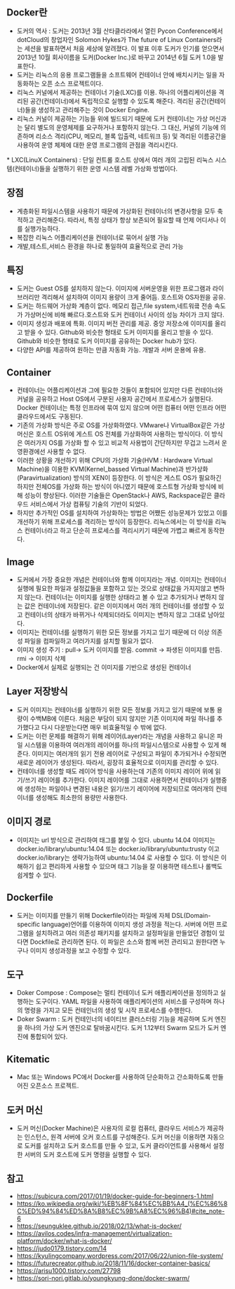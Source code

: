 ## Docker란
- 도커의 역사 : 도커는 2013년 3월 산타클라라에서 열린 Pycon Conference에서 dotCloud의 창업자인 Solomon Hykes가 The future of Linux Containers라는 세션을 발표하면서 처음 세상에 알려졌다. 이 발표 이후 도커가 인기를 얻으면서 2013년 10월 회사이름을 도커(Docker Inc.)로 바꾸고 2014년 6월 도커 1.0을 발표한다.
- 도커는 리눅스의 응용 프로그램들을 소프트웨어 컨테이너 안에 배치시키는 일을 자동화하는 오픈 소스 프로젝트이다.
- 리눅스 커널에서 제공하는 컨테이너 기술(LXC)를 이용. 하나의 어플리케이션을 격리된 공간(컨테이너)에서 독립적으로 실행할 수 있도록 해준다. 격리된 공간(컨테이너)들을 생성하고 관리해주는 것이 Docker Engine.
- 리눅스 커널이 제공하는 기능들 위에 빌드되기 때문에 도커 컨테이너는 가상 머신과는 달리 별도의 운영체제를 요구하거나 포함하지 않는다. 그 대신, 커널의 기능에 의존하며 리소스 격리(CPU, 메모리, 블록 입출력, 네트워크 등) 및 격리된 이름공간을 사용하여 운영 체제에 대한 운영 프로그램의 관점을 격리시킨다. 

&#42; LXC(LinuX Containers) : 단일 컨트롤 호스트 상에서 여러 개의 고립된 리눅스 시스템(컨테이너)들을 실행하기 위한 운영 시스템 레벨 가상화 방법이다. 

## 장점
<ul>
  <li>계층화된 파일시스템을 사용하기 때문에 가상화된 컨테이너의 변경사항을 모두 축적하고 관리해준다. 따라서, 특정 상태가 항상 보존되어 필요할 때 언제 어디서나 이를 실행가능하다.</li>
  <li>복잡한 리눅스 어플리케이션을 컨테이너로 묶어서 실행 가능</li>
  <li>개발,테스트,서비스 환경을 하나로 통일하여 효율적으로 관리 가능</li>
</ul>

## 특징
<ul>
  <li>도커는 Guest OS를 설치하지 않는다. 이미지에 서버운영을 위한 프로그램과 라이브러리만 격리해서 설치하여 이미지 용량이 크게 줄어듬. 호스트와 OS자원을 공유.</li>
  <li>도커는 하드웨어 가상화 계층이 없다. 메모리 접근,file system,네트워킄 전송 속도가 가상머신에 비해 빠르다.호스트와 도커 컨테이너 사이의 성능 차이가 크지 않다.</li>
  <li>이미지 생성과 배포에 특화. 이미지 버전 관리를 제공. 중앙 저장소에 이미지를 올리고 받을 수 있다. Github와 비슷한 형태로 도커 이미지를 올리고 받을 수 있다. Github와 비슷한 형태로 도커 이미지를 공유하는 Docker hub가 있다.</li>
  <li>다양한 API를 제공하여 원하는 만큼 자동화 가능. 개발과 서버 운용에 유용.</li>
</ul>

## Container
- 컨테이너는 어플리케이션과 그에 필요한 것들이 포함되어 있지만 다른 컨테이너와 커널을 공유하고 Host OS에서 구분된 사용자 공간에서 프로세스가 실행된다. Docker 컨테이너는 특정 인프라에 묶여 있지 않으며 어떤 컴퓨터 어떤 인프라 어떤 클라우드에서도 구동된다.
- 기존의 가상화 방식은 주로 OS를 가상화하였다. VMware나 VirtualBox같은 가상머신은 호스트 OS위에 게스트 OS 전체를 가상화하여 사용하는 방식이다. 이 방식은 여러가지 OS를 가상화 할 수 있고 비교적 사용법이 간단하지만 무겁고 느려서 운영환경에선 사용할 수 없다.
- 이러한 상황을 개선하기 위해 CPU의 가상화 기술(HVM : Hardware Virtual Machine)을 이용한 KVM(Kernel_bassed Virtual Machine)과 반가상화(Paravirtualization) 방식의 XEN이 등장한다. 이 방식은 게스트 OS가 필요하긴 하지만 전체OS를 가상화 하는 방식이 아니였기 때문에 호스트형 가상화 방식에 비해 성능이 향상된다. 이러한 기술들은 OpenStack나 AWS, Rackspace같은 클라우드 서비스에서 가상 컴퓨팅 기술의 기반이 되었다.
- 하지만 추가적인 OS를 설치하여 가상화하는 방법은 어쨌든 성능문제가 있었고 이를 개선하기 위해 프로세스를 격리하는 방식이 등장한다. 리눅스에서는 이 방식을 리눅스 컨테이너라고 하고 단순히 프로세스를 격리시키기 때문에 가볍고 빠르게 동작한다.

## Image
- 도커에서 가장 중요한 개념은 컨테이너와 함께 이미지라는 개념. 이미지는 컨테이너 실행에 필요한 파일과 설정값들을 포함하고 있는 것으로 상태값을 가지지않고 변하지 않는다. 컨테이너는 이미지를 실행한 상태라고 볼 수 있고 추가되거나 변하지 않는 값은 컨테이너에 저장된다. 같은 이미지에서 여러 개의 컨테이너를 생성할 수 있고 컨테이너의 상태가 바뀌거나 삭제되더라도 이미지는 변하지 않고 그대로 남아있다.
- 이미지는 컨테이너를 실행하기 위한 모든 정보를 가지고 있기 때문에 더 이상 의존성 파일을 컴파일하고 여러가지를 설치할 필요가 없다.
- 이미지 생성 주기 : pull-> 도커 이미지를 받음. commit -> 파생된 이미지를 만듬. rmi -> 이미지 삭제
- Docker에서 실제로 실행되는 건 이미지를 기반으로 생성된 컨테이너

## Layer 저장방식
- 도커 이미지는 컨테이너를 실행하기 위한 모든 정보를 가지고 있기 때문에 보통 용량이 수백MB에 이른다. 처음은 부담이 되지 않지만 기존 이미지에 파일 하나를 추가했다고 다시 다운받는다면 매우 비효율적일 수 밖에 없다.
- 도커는 이런 문제를 해결하기 위해 레이어(Layer)라는 개념을 사용하고 유니온 파일 시스템을 이용하여 여러개의 레이어를 하나의 파일시스템으로 사용할 수 있게 해준다. 이미지는 여러개의 읽기 전용 레이어로 구성되고 파일이 추가되거나 수정되면 새로운 레이어가 생성된다. 따라서, 굉장히 효율적으로 이미지를 관리할 수 있다.
- 컨테이너를 생성할 때도 레이어 방식을 사용하는데 기존의 이미지 레이어 위에 읽기/쓰기 레이어를 추가한다. 이미지 레이어를 그대로 사용하면서 컨테이너가 실행중에 생성하는 파일이나 변경된 내용은 읽기/쓰기 레이어에 저장되므로 여러개의 컨테이너를 생성해도 최소한의 용량만 사용한다. 

## 이미지 경로
- 이미지는 url 방식으로 관리하여 태그를 붙일 수 있다. ubuntu 14.04 이미지는 docker.io/library/ubuntu:14.04 또는 docker.io/library/ubuntu:trusty
이고 docker.io/library는 생략가능하여 ubuntu:14.04 로 사용할 수 있다. 이 방식은 이해하기 쉽고 편리하게 사용할 수 있으며 태그 기능을 잘 이용하면 테스트나 롤백도 쉽게할 수 있다.

## Dockerfile
- 도커는 이미지를 만들기 위해 Dockerfile이라는 파일에 자체 DSL(Domain-specific language)언어를 이용하여 이미지 생성 과정을 적는다. 서버에 어떤 프로그램을 설치하려고 여러 의존성 패키지를 설치하고 설정파일을 만들었던 경험이 있다면 Dockfile로 관리하면 된다. 이 파일은 소스와 함께 버전 관리되고 원한다면 누구나 이미지 생성과정을 보고 수정할 수 있다.

## 도구
- Doker Compose : Compose는 멀티 컨테이너 도커 애플리케이션을 정의하고 실행하는 도구이다. YAML 파일을 사용하여 애플리케이션의 서비스를 구성하며 하나의 명령을 가지고 모든 컨테인너의 생성 및 시작 프로세스를 수행한다.
- Doker Swarm : 도커 컨테인너의 네이티브 클러스터링 기능을 제공하며 도커 엔진을 하나의 가상 도커 엔진으로 탈바꿈시킨다. 도커 1.12부터 Swarm 모드가 도커 엔진에 통합되어 있다.

## Kitematic
- Mac 또는 Windows PC에서 Docker를 사용하여 단순화하고 간소화하도록 만들어진 오픈소스 프로젝트.

## 도커 머신
- 도커 머신(Docker Machine)은 사용자의 로컬 컴퓨터, 클라우드 서비스가 제공하는 인스턴스, 원격 서버에 오커 호스트를 구성해준다. 도커 머신을 이용하면 자동으로 도커를 설치하고 도커 호스트를 만들 수 있고, 도커 클라이언트를 사용해서 설정한 서버의 도커 호스트에 도커 명령을 실행할 수 있다.

## 참고
- https://subicura.com/2017/01/19/docker-guide-for-beginners-1.html
- https://ko.wikipedia.org/wiki/%EB%8F%84%EC%BB%A4_(%EC%86%8C%ED%94%84%ED%8A%B8%EC%9B%A8%EC%96%B4)#cite_note-6
- https://seunguklee.github.io/2018/02/13/what-is-docker/
- https://avilos.codes/infra-management/virtualization-platform/docker/what-is-docker/
- https://judo0179.tistory.com/14
- https://kyulingcompany.wordpress.com/2017/06/22/union-file-system/
- https://futurecreator.github.io/2018/11/16/docker-container-basics/
- https://arisu1000.tistory.com/27798
- https://sori-nori.gitlab.io/youngkyung-done/docker-swarm/

